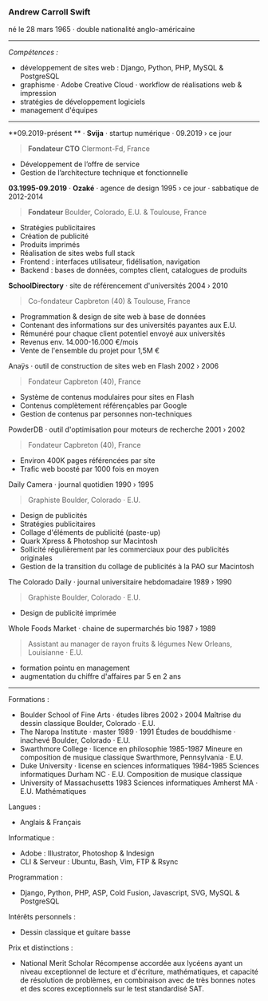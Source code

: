 
### Andrew Carroll Swift

né le 28 mars 1965 · double nationalité anglo-américaine

---

*Compétences :*
- développement de sites web : Django, Python, PHP, MySQL & PostgreSQL
- graphisme · Adobe Creative Cloud · workflow de réalisations web & impression
- stratégies de développement logiciels
- management d'équipes

---

**09.2019-présent ** · **Svija** · startup numérique · 09.2019 › ce jour
> **Fondateur CTO** Clermont-Fd, France
- Développement de l’offre de service
- Gestion de l’architecture technique et fonctionnelle


**03.1995-09.2019** · **Ozaké** · agence de design 1995 › ce jour · sabbatique de 2012-2014
> **Fondateur** Boulder, Colorado, E.U. & Toulouse, France
- Stratégies publicitaires
- Création de publicité
- Produits imprimés
- Réalisation de sites webs full stack
- Frontend : interfaces utilisateur, fidélisation, navigation
- Backend : bases de données, comptes client, catalogues de produits


**SchoolDirectory** · site de référencement d'universités 2004 › 2010
> Co-fondateur Capbreton (40) & Toulouse, France
- Programmation & design de site web à base de données
- Contenant des informations sur des universités payantes aux E.U.
- Rémunéré pour chaque client potentiel envoyé aux universités
- Revenus env. 14.000-16.000 €/mois
- Vente de l'ensemble du projet pour 1,5M €


Anaÿs · outil de construction de sites web en Flash 2002 › 2006
> Fondateur Capbreton (40), France
- Système de contenus modulaires pour sites en Flash
- Contenus complètement référençables par Google
- Gestion de contenus par personnes non-techniques


PowderDB · outil d'optimisation pour moteurs de recherche 2001 › 2002
> Fondateur Capbreton (40), France
- Environ 400K pages référencées par site
- Trafic web boosté par 1000 fois en moyen


Daily Camera · journal quotidien 1990 › 1995
> Graphiste Boulder, Colorado · E.U.
- Design de publicités
- Stratégies publicitaires
- Collage d'éléments de publicité (paste-up)
- Quark Xpress & Photoshop sur Macintosh
- Sollicité régulièrement par les commerciaux pour des publicités originales
- Gestion de la transition du collage de publicités à la PAO sur Macintosh


The Colorado Daily · journal universitaire hebdomadaire 1989 › 1990
> Graphiste Boulder, Colorado · E.U.
- Design de publicité imprimée


Whole Foods Market · chaine de supermarchés bio 1987 › 1989
> Assistant au manager de rayon fruits & légumes New Orleans, Louisianne · E.U.
- formation pointu en management
- augmentation du chiffre d'affaires par 5 en 2 ans

---

Formations :

- Boulder School of Fine Arts · études libres 2002 › 2004
Maîtrise du dessin classique Boulder, Colorado · E.U.
- The Naropa Institute · master 1989 · 1991
Études de bouddhisme · inachevé Boulder, Colorado · E.U.
- Swarthmore College · licence en philosophie 1985-1987
Mineure en composition de musique classique Swarthmore, Pennsylvania · E.U.
- Duke University · license en sciences informatiques 1984-1985
Sciences informatiques Durham NC · E.U.
Composition de musique classique
- University of Massachusetts 1983
Sciences informatiques Amherst MA · E.U.
Mathématiques

Langues :
- Anglais & Français

Informatique :
- Adobe : Illustrator, Photoshop & Indesign
- CLI & Serveur : Ubuntu, Bash, Vim, FTP & Rsync

Programmation :
- Django, Python, PHP, ASP, Cold Fusion, Javascript, SVG, MySQL & PostgreSQL

Intérêts personnels :
- Dessin classique et guitare basse

Prix et distinctions :

- National Merit Scholar
Récompense accordée aux lycéens ayant un niveau exceptionnel de lecture et d'écriture, mathématiques, et capacité de résolution de problèmes, en combinaison avec de très bonnes notes et des scores exceptionnels sur le test standardisé SAT.
